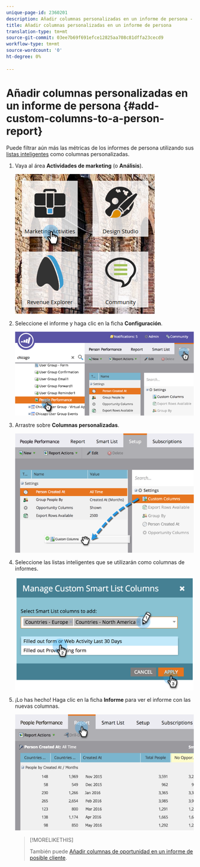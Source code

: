 ```yaml
---
unique-page-id: 2360201
description: Añadir columnas personalizadas en un informe de persona - Documentos de marketing - Documentación del producto
title: Añadir columnas personalizadas en un informe de persona
translation-type: tm+mt
source-git-commit: 03ee7b69f691efce12825aa708c81dffa23cecd9
workflow-type: tm+mt
source-wordcount: '0'
ht-degree: 0%

---
```



# Añadir columnas personalizadas en un informe de persona {#add-custom-columns-to-a-person-report}

Puede filtrar aún más las métricas de los informes de persona utilizando sus [listas inteligentes](/help/marketo/product-docs/core-marketo-concepts/smart-lists-and-static-lists/understanding-smart-lists.md) como columnas personalizadas.

1. Vaya al área **Actividades de marketing** (o **Análisis**).

   ![](assets/ma-1.png)

1. Seleccione el informe y haga clic en la ficha **Configuración**.

   ![](assets/two-1.png)

1. Arrastre sobre **Columnas personalizadas**.

   ![](assets/three-1.png)

1. Seleccione las listas inteligentes que se utilizarán como columnas de informes.

   ![](assets/image2014-9-16-16-3a39-3a34.png)

1. ¡Lo has hecho! Haga clic en la ficha **Informe** para ver el informe con las nuevas columnas.

   ![](assets/five-1.png)

   >[!MORELIKETHIS]
   >
   >También puede [Añadir columnas de oportunidad en un informe de posible cliente](/help/marketo/product-docs/reporting/basic-reporting/editing-reports/add-opportunity-columns-to-a-lead-report.md).
